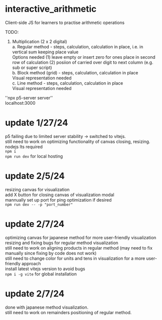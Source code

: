 # interactive_arithmetic
Client-side JS for learners to practise arithmetic operations<br />

TODO:<br />
1. Multiplication (2 x 2 digital)<br />
   a. Regular method - steps, calculation, calculation in place, i.e. in vertical sum keeping place value<br />
       Options needed (1) leave empty or insert zero for ones place in second row of calculation (2) posiion of carried over digit to next column (e.g. sub or super script)<br />
   b. Block method (grid) - steps, calculation, calculation in place<br />
       Visual representation needed<br />
   c. Line method - steps, calculation, calculation in place<br />
       Visual representation needed<br />

''npx p5-server server''<br />
localhost:3000

#   update 1/27/24
p5 failing due to limited server stability -> switched to vitejs. <br />
still need to work on optimizing functionality of canvas closing, resizing. <br />
nodejs lts required <br />
```npm i``` <br />
```npm run dev``` for local hosting

#   update 2/5/24
resizing canvas for visualization <br />
add X button for closing canvas of visualization modal <br />
mannually set up port for ping optimization if desired <br />
```npm run dev -- -p "port_number"```

#   update 2/7/24
optimizing canvas for japanese method for more user-friendly visualization <br />
resizing and fixing bugs for regular method visualization <br />
still need to work on aligning products in regular method (may need to fix manually since fixing by code does not work)<br />
still need to change color for units and tens in visualization for a more user-friendly approach <br />
install latest vitejs version to avoid bugs <br />
```npm i -g vite``` for global installation

#   update 2/7/24
done with japanese method visualization. <br />
still need to work on remainders positioning of regular method. <br />